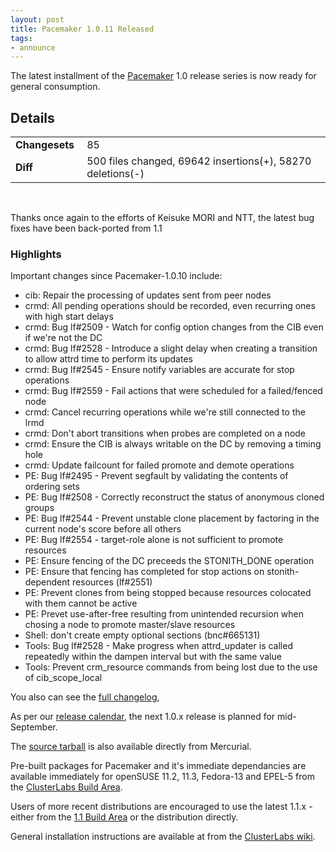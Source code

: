 ```yaml
---
layout: post
title: Pacemaker 1.0.11 Released
tags:
- announce
---
```

The latest installment of the
[Pacemaker](http://www.clusterlabs.org/wiki/Pacemaker) 1.0 release series is
now ready for general consumption.

## Details
<table><tr><td><strong>Changesets&nbsp;</strong></td> <td> 85 </td>
</tr><tr><td><strong>Diff</strong></td> <td>500 files changed, 69642 insertions(+),
58270 deletions(-)</td> </tr></table><br/>

Thanks once again to the efforts of Keisuke MORI and NTT, the latest bug fixes
have been back-ported from 1.1

### Highlights
Important changes since Pacemaker-1.0.10 include:

  * cib: Repair the processing of updates sent from peer nodes
  * crmd: All pending operations should be recorded, even recurring ones with high start delays
  * crmd: Bug lf#2509 - Watch for config option changes from the CIB even if we're not the DC
  * crmd: Bug lf#2528 - Introduce a slight delay when creating a transition to allow attrd time to perform its updates
  * crmd: Bug lf#2545 - Ensure notify variables are accurate for stop operations
  * crmd: Bug lf#2559 - Fail actions that were scheduled for a failed/fenced node
  * crmd: Cancel recurring operations while we're still connected to the lrmd
  * crmd: Don't abort transitions when probes are completed on a node
  * crmd: Ensure the CIB is always writable on the DC by removing a timing hole
  * crmd: Update failcount for failed promote and demote operations
  * PE: Bug lf#2495 - Prevent segfault by validating the contents of ordering sets
  * PE: Bug lf#2508 - Correctly reconstruct the status of anonymous cloned groups
  * PE: Bug lf#2544 - Prevent unstable clone placement by factoring in the current node's score before all others
  * PE: Bug lf#2554 - target-role alone is not sufficient to promote resources
  * PE: Ensure fencing of the DC preceeds the STONITH_DONE operation
  * PE: Ensure that fencing has completed for stop actions on stonith-dependent resources (lf#2551)
  * PE: Prevent clones from being stopped because resources colocated with them cannot be active
  * PE: Prevet use-after-free resulting from unintended recursion when chosing a node to promote master/slave resources
  * Shell: don't create empty optional sections (bnc#665131)
  * Tools: Bug lf#2528 - Make progress when attrd_updater is called repeatedly within the dampen interval but with the same value
  * Tools: Prevent crm_resource commands from being lost due to the use of cib_scope_local

You also can see the [full changelog](http://hg.clusterlabs.org/pacemaker/1.0/raw-file/tip/ChangeLog),

As per our [release calendar](http://www.clusterlabs.org/wiki/ReleaseCalendar),
the next 1.0.x release is planned for mid-September.

The [source tarball](http://hg.clusterlabs.org/pacemaker/1.0/archive/Pacemaker-1.0.11.tar.bz2) is also available directly from Mercurial.

Pre-built packages for Pacemaker and it's immediate dependancies are available
immediately for openSUSE 11.2, 11.3, Fedora-13 and EPEL-5 from the
[ClusterLabs Build Area](http://www.clusterlabs.org/rpm/).

Users of more recent distributions are encouraged to use the latest 1.1.x -
either from the [1.1 Build Area](http://www.clusterlabs.org/rpm-next/) or the
distribution directly.

General installation instructions are available at from the [ClusterLabs wiki](http://clusterlabs.org/wiki/Install).
